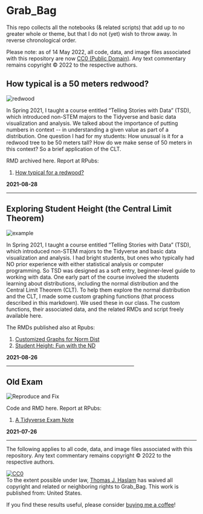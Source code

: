 # Grab_Bag

This repo collects all the notebooks (& related scripts) that add up to no greater whole or theme, but that I do not (yet) wish to throw away. In reverse chronological order.

Please note: as of 14 May 2022,  all code, data, and image files associated with this repository are now [CC0 (Public Domain)](https://creativecommons.org/share-your-work/public-domain/cc0/). Any text commentary remains copyright &copy; 2022 to the respective authors.

## How typical is a 50 meters redwood?
![redwood](https://user-images.githubusercontent.com/12042357/131209227-117d120f-bafc-4829-a144-3ac627112d6d.png)

In Spring 2021, I taught a course entitled “Telling Stories with Data” (TSD), which introduced non-STEM majors to the Tidyverse and basic data visualization and analysis.  We talked about the importance of putting numbers in context -- in understanding a given value as part of a distribution.  One question I had for my students: How unusual is it for a redwood tree to be 50 meters tall?  How do we make sense of 50 meters in this context?  So a brief application of the CLT.  

RMD archived here.  Report at RPubs: 
1. [How typical for a redwood?](https://rpubs.com/Thom_JH/redwood_50_meters)

**2021-08-28**

<hr /> 

## Exploring Student Height (the Central Limit Theorem)
![example](https://user-images.githubusercontent.com/12042357/130921846-b948eaf9-6ee5-4412-aeb4-ec403d43eb7e.png)


In Spring 2021, I taught a course entitled “Telling Stories with Data” (TSD), which introduced non-STEM majors to the Tidyverse and basic data visualization and analysis. I had bright students, but ones who typically had NO prior experience with either statistical analysis or computer programming. So TSD was designed as a soft entry, beginner-level guide to working with data. One early part of the course involved the students learning about distributions, including the normal distribution and the Central Limit Theorem (CLT). To help them explore the normal distribution and the CLT, I made some custom graphing functions (that process described in this markdown). We used these in our class. The custom functions, their associated data, and the related RMDs and script freely available here.  

The RMDs published also at Rpubs:

1. [Customized Graphs for Norm Dist](https://rpubs.com/Thom_JH/custom_graphing_nd)
2. [Student Height: Fun with the ND](https://rpubs.com/Thom_JH/student_height_explore)

**2021-08-26**

<hr style = "text-align: center; width: 67%;" />



## Old Exam

![Reproduce and Fix](https://user-images.githubusercontent.com/12042357/126979413-10851409-6899-4cfd-a4a5-1b552639c083.png)


Code and RMD here.  Report at RPubs:
1. [A Tidyverse Exam Note](https://rpubs.com/Thom_JH/Reproduce_Fix)

**2021-07-26**


<hr />
The following applies to all code, data, and image files associated with this repository.  Any text commentary remains copyright &copy; 2022 to the respective authors.


<p xmlns:dct="http://purl.org/dc/terms/" xmlns:vcard="http://www.w3.org/2001/vcard-rdf/3.0#">
  <a rel="license"
     href="http://creativecommons.org/publicdomain/zero/1.0/">
    <img src="https://licensebuttons.net/p/zero/1.0/88x31.png" style="border-style: none;" alt="CC0" />
  </a>
  <br />
  To the extent possible under law,
  <a rel="dct:publisher"
     href="https://github.com/Thom-J-H/map_Gap_2_Tidy">
    <span property="dct:title">Thomas J. Haslam</span></a>
  has waived all copyright and related or neighboring rights to
  <span property="dct:title">Grab_Bag</span>.
This work is published from:
<span property="vcard:Country" datatype="dct:ISO3166"
      content="US" about="https://github.com/Thom-J-H/map_Gap_2_Tidy">
  United States</span>.
</p>

If you find these results useful, please consider <a href = "http://buymeacoffee.com/datahumanist">buying me a coffee</a>!
